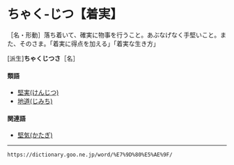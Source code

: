 # ちゃく‐じつ【着実】

［名・形動］落ち着いて、確実に物事を行うこと。あぶなげなく手堅いこと。また、そのさま。「着実に得点を加える」「着実な生き方」

\[派生\]**ちゃくじつさ**［名］

#### 類語

-   [堅実(けんじつ)](https://dictionary.goo.ne.jp/word/%E5%A0%85%E5%AE%9F/#jn-69841)
-   [地道(じみち)](https://dictionary.goo.ne.jp/word/%E5%9C%B0%E9%81%93_%28%E3%81%98%E3%81%BF%E3%81%A1%29/#jn-100842)

#### 関連語

-   [堅気(かたぎ)](https://dictionary.goo.ne.jp/word/%E5%A0%85%E6%B0%97/#jn-41770)

---
`https://dictionary.goo.ne.jp/word/%E7%9D%80%E5%AE%9F/`